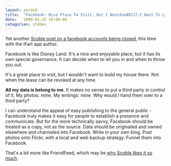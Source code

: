 ```yaml
---
layout: parand
title:  "Facebook: Nice Place To Visit, But I Wouldn&#8217;t Want To Live There"
date:   2009-01-25 10:00:00
categories: stddev
---
```

Yet another [Scoble post on a facebook accounts being closed](/web/20090201172632/http://scobleizer.com/2009/01/24/facebook-kicks-off-ifart-author-for-having-too-many-friends/), this time with the iFart app author.

Facebook is like Disney Land. It's a nice and enjoyable place, but it has its own special governance. It can decide when to let you in and when to throw you out.

It's a great place to visit, but I wouldn't want to build my house there. Not when the lease can be revoked at any time.

**All my data is belong to me**. It makes no sense to put a third party in control of it. My photos: mine. My writings: mine. Why would I hand them over to a third party?

I can understand the appeal of easy publishing to the general public - Facebook truly makes it easy for people to establish a presence and communicate. But for the more technically savvy, Facebook should be treated as a copy, not as the source. Data should be originated and owned elsewhere and channeled into Facebook. Write in your own blog. Post photos onto Flickr, with a local and web backup strategy. Funnel them into Facebook.

That's a bit more like FriendFeed, which may be [why Scoble likes it so much](/web/20090201172632/http://scobleizer.com/2008/12/08/10-reasons-why-twitter-is-for-you-and-friendfeed-is-not/).
